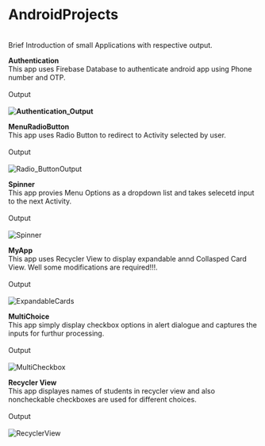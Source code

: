 # AndroidProjects

<br>Brief Introduction of small Applications with respective output. </br>

<b>Authentication</b> 
<br> This app uses Firebase Database to authenticate android app using Phone number and OTP.</br>
<br>Output</br>
<br><b>![Authentication_Output](https://user-images.githubusercontent.com/30630384/55549916-9f87d900-56f4-11e9-83f4-ad1470306135.png)</b></br>


<b>MenuRadioButton </b>
<br> This app uses Radio Button to redirect to Activity selected by user.</br>
<br>Output</br>
<br>![Radio_ButtonOutput](https://user-images.githubusercontent.com/30630384/56123698-99b2b300-5f92-11e9-9ca9-a04afb1e8fc1.PNG)</br>

<b>Spinner </b>
<br> This app provies Menu Options as a dropdown list and takes selecetd input to the next Activity.</br>
<br>Output</br>
<br> ![Spinner](https://user-images.githubusercontent.com/30630384/57184483-ddd20d00-6ed9-11e9-8bcf-1fab15d8e01f.png)</br>

<b>MyApp </b>
<br> This app uses Recycler View to display expandable annd Collasped Card View. Well some modifications are required!!!.</br>
<br>Output</br>
<br>![ExpandableCards](https://user-images.githubusercontent.com/30630384/57184484-de6aa380-6ed9-11e9-87ad-83f42588c720.png)</br>

<b>MultiChoice </b>
<br> This app simply display checkbox options in alert dialogue and captures the inputs for furthur processing.</br>
<br>Output</br>
<br>![MultiCheckbox](https://user-images.githubusercontent.com/30630384/57184489-e591b180-6ed9-11e9-8944-ccfe75cf00ee.png)</br>

<b>Recycler View</b>
<br> This app displayes names of students in recycler view and also noncheckable checkboxes are used for different choices.</br>
<br>Output</br>
<br>![RecyclerView](https://user-images.githubusercontent.com/30630384/57184490-e62a4800-6ed9-11e9-931a-73553193a05b.png) </br>
